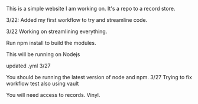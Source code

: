  This is a simple website I am working on. It's a repo to a record store. 

 3/22: Added my first workflow to try and streamline code.

 3/22 Working on streamlining everything.

Run npm install to build the modules. 

This will be running on Nodejs 

                            
updated .yml 3/27

You should be running the latest version of node and npm. 
3/27 Trying to fix workflow test 
also using vault

You will need access to records. Vinyl. 
